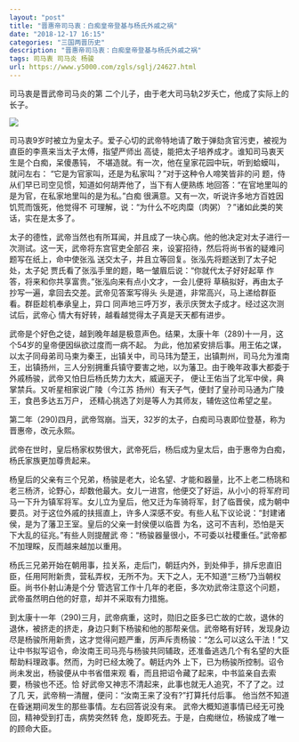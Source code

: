 ```yaml
---
layout: "post"
title: "晋惠帝司马衷：白痴皇帝登基与杨氏外戚之祸"
date: "2018-12-17 16:15"
categories: "三国两晋历史"
description: "晋惠帝司马衷：白痴皇帝登基与杨氏外戚之祸"
tags: 司马衷 司马炎 杨骏
url: https://www.y5000.com/zgls/sglj/24627.html
---
```






司马衷是晋武帝司马炎的第 二个儿子，由于老大司马轨2岁夭亡，他成了实际上的长子。

![](https://img.y5000.com/uploads/allimg/170803/12-1FP3134333295.jpg)

司马衷9岁时被立为皇太子。爱子心切的武帝特地请了敢于弹劾贪官污吏，被视为直臣的李熹来当太子太傅，指望严师出
高徒，能把太子培养成才。谁知司马衷天生是个白痴，呆傻愚钝， 不堪造就。有一次，他在皇家花园中玩，听到蛤蟆叫，就问左右：
“它是为官家叫，还是为私家叫？”对于这种令人啼笑皆非的问 题，侍从们早已司空见惯，知道如何胡弄他了，当下有人便熟练
地回答：“在官地里叫的是为官，在私家地里叫的是为私。”白痴 很满意。又有一次，听说许多地方百姓因饥荒而饿死，他觉得不
可理解，说：“为什么不吃肉糜（肉粥）？”诸如此类的笑话，实在是太多了。

太子的德性，武帝当然也有所耳闻，并且成了一块心病。他的他决定对太子进行一次测试。这一天，武帝将东宫官吏全部召
来，设宴招待，然后将尚书省的疑难问题写在纸上，命中使张泓 送交太子，并且立等回复。张泓先将题送到了太子妃处，太子妃
贾氏看了张泓手里的题，略一皱眉后说：“你就代太子好好起草 作答，将来和你共享富贵。”张泓向来有点小文才，一会儿便将
草稿拟好，再由太子抄写一遍，拿回去交差。武帝见答案写得头 头是道，非常高兴，马上递给群臣看。群臣趁机奉承皇上，异口
同声地三呼万岁，表示庆贺太子成才。经过这次测试后，武帝心 情大有好转，越看越觉得太子真是天天都有进步。

武帝是个好色之徒，越到晚年越是极意声色。结果，太康十年（289)十一月，这个54岁的皇帝便因纵欲过度而一病不起。
为此，他加紧安排后事。用王佑之谋，以太子同母弟司马柬为秦王，出镇关中，司马玮为楚王，出镇荆州，司马允为淮南王，出镇扬州，三人分别拥重兵镇守要害之地，以为藩卫。由于晚年政事大都委于外戚杨骏，武帝又怕日后杨氏势力太大，威逼天子，
便让王佑当了北军中侯，典掌禁兵。又听星相家说广陵（今江苏 扬州）有天子气，便封了皇孙司马通为广陵王，食邑多达五万户，
还精心挑选了刘是等人为其师友，辅佐这位希望之星。

第二年（290)四月，武帝驾崩。当天，32岁的太子，白痴司马衷即位登基，称为晋惠帝，改元永熙。

武帝在世时，皇后杨家权势很大，武帝死后，杨后成为皇太后，由于惠帝为白痴，杨氏家族更加尊贵起来。

杨皇后的父亲有三个兄弟，杨骏是老大，论名望、才能和器量，比不上老二杨珧和老三杨济，论野心，却数他最大。女儿一进宫，他便交了好运，从小小的将军府司马一下升为镇军将军。女儿立为皇后，他又迁为车骑将军，封了临晋侯，成为朝中要员。对于这位外戚的扶摇直上，许多人深感不安。有些人私下议论说：“封建诸侯，是为了藩卫王室。皇后的父亲一封侯便以临晋
为名，这可不吉利，恐怕是天下大乱的征兆。”有些人则提醒武 帝：“杨骏器量很小，不可委以社稷重任。”武帝都不加理睬，反而越来越加以重用。

杨氏三兄弟开始在朝用事，拉关系，走后门，朝廷内外，到处伸手，排斥忠直旧臣，任用阿附新贵，营私弄权，无所不为。天下之人，无不知道“三杨”乃当朝权臣。尚书仆射山涛是个分
管选官工作十几年的老臣，多次劝武帝注意这个问题，武帝虽然明白他的好意，却并不采取有力措施。

到太康十一年（290)三月，武帝病重，这时，勋旧之臣多已亡故的亡故，退休的退休，被挤走的挤走，身边只剩下杨骏和他的那帮亲信。武帝略有好转，发现身边尽是杨骏所用新贵，这才觉得问题严重，厉声斥责杨骏：“怎么可以这么干法！”又让中书拟写诏令，命汝南王司马亮与杨骏共同辅政，还准备逃选几个有名望的大臣帮助料理政事。然而，为时已经太晚了。朝廷内外
上下，已为杨骏所控制。诏令尚未发出，杨骏便从中书省借来观 看，而且把诏令藏了起来，中书监亲自去索要，杨骏也不还。恰
好武帝又神志不清起来，此事也就无人追究，不了了之。过了几 天，武帝稍一清醒，便问：“汝南王来了没有?”打算托付后事。
他当然不知道在昏迷期间发生的那些事情。左右回答说没有来。 武帝大概知道事情已经无可挽回，精神受到打击，病势突然转
危，旋即死去。于是，白痴继位，杨骏成了唯一的顾命大臣。
